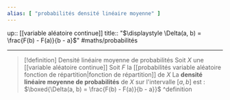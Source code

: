 ```yaml
---
alias: [ "probabilités densité linéaire moyenne" ]
---
```

up:: [[variable aléatoire continue]]
title:: "$\displaystyle \Delta(a, b) = \frac{F(b) - F(a)}{b - a}$"
#maths/probabilités 

---

> [!definition]  Densité linéaire moyenne de probabilités
> Soit $X$ une [[variable aléatoire continue]]
> Soit $F$ la [[probabilités variable aléatoire fonction de répartition|fonction de répartition]] de $X$
> La **densité linéaire moyenne de probabilités** de $X$ sur l'intervalle $[a, b]$ est :
> $\boxed{\Delta(a, b) = \frac{F(b) - F(a)}{b - a}}$
^definition


